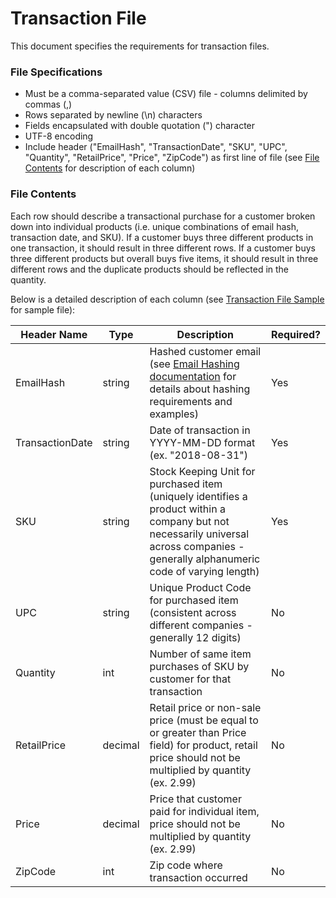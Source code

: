 # Transaction File #

This document specifies the requirements for transaction files.

### File Specifications ###

- Must be a comma-separated value (CSV) file - columns delimited by commas (,)
- Rows separated by newline (\n) characters
- Fields encapsulated with double quotation (") character
- UTF-8 encoding
- Include header ("EmailHash", "TransactionDate", "SKU", "UPC", "Quantity", "RetailPrice", "Price", "ZipCode") as first line of file (see [File Contents](#file-contents) for description of each column)


### File Contents ###

Each row should describe a transactional purchase for a customer broken down into individual products (i.e. unique combinations of email hash, transaction date, and SKU).  If a customer buys three different products in one transaction, it should result in three different rows.  If a customer buys three different products but overall buys five items, it should result in three different rows and the duplicate products should be reflected in the quantity.

Below is a detailed description of each column (see [Transaction File Sample](./examples/transaction_file_sample.csv) for sample file):


Header Name | Type | Description | Required?
--------- | ---- | -----------|--------
EmailHash | string | Hashed customer email (see [Email Hashing documentation](https://github.com/precisetarget-labs/documentation/blob/master/email-hashing/README.md) for details about hashing requirements and examples) | Yes
TransactionDate | string | Date of transaction in YYYY-MM-DD format (ex. "2018-08-31")| Yes
SKU | string | Stock Keeping Unit for purchased item (uniquely identifies a product within a company but not necessarily universal across companies - generally alphanumeric code of varying length) | Yes
UPC | string | Unique Product Code for purchased item (consistent across different companies - generally 12 digits) | No
Quantity | int | Number of same item purchases of SKU by customer for that transaction | No
RetailPrice | decimal | Retail price or non-sale price (must be equal to or greater than Price field) for product, retail price should not be multiplied by quantity (ex. 2.99) | No
Price | decimal | Price that customer paid for individual item, price should not be multiplied by quantity (ex. 2.99) | No
ZipCode | int | Zip code where transaction occurred | No
